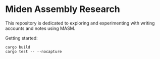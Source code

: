 # Miden Assembly Research

This repository is dedicated to exploring and experimenting with writing accounts and notes using MASM.


Getting started:
```
cargo build
cargo test -- --nocapture 
```